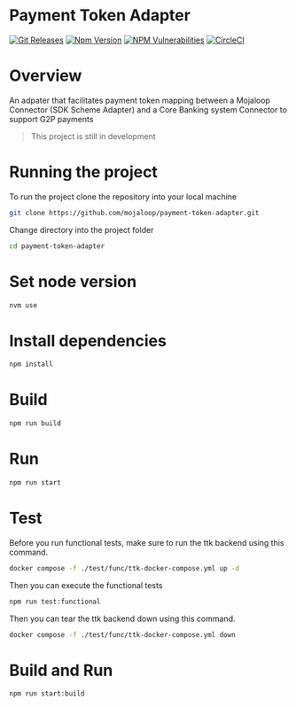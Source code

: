 # Payment Token Adapter

[![Git Releases](https://img.shields.io/github/release/mojaloop/payment-token-adapter.svg?style=flat)](https://github.com/mojaloop/payment-token-adapter/releases)
[![Npm Version](https://img.shields.io/npm/v/@mojaloop/payment-token-adapter.svg?style=flat)](https://www.npmjs.com/package/@mojaloop/payment-token-adapter)
[![NPM Vulnerabilities](https://img.shields.io/snyk/vulnerabilities/npm/@mojaloop/payment-token-adapter.svg?style=flat)](https://www.npmjs.com/package/@mojaloop/payment-token-adapter)
[![CircleCI](https://circleci.com/gh/mojaloop/payment-token-adapter.svg?style=svg)](https://circleci.com/gh/mojaloop/payment-token-adapter)

# Overview
An adpater that facilitates payment token mapping between a Mojaloop Connector (SDK Scheme Adapter) and a  Core Banking system Connector to support G2P payments

> This project is still in development

# Running the project

To run the project clone the repository into your local machine 

```bash
git clone https://github.com/mojaloop/payment-token-adapter.git
```


Change directory into the project folder

```bash
cd payment-token-adapter
```

# Set node version

```bash
nvm use
```

# Install dependencies

```bash
npm install
```

# Build 
```bash
npm run build
```

# Run 
```bash
npm run start
```

# Test
Before you run functional tests, make sure to run the ttk backend using this command.

```bash
docker compose -f ./test/func/ttk-docker-compose.yml up -d
```

Then you can execute the functional tests

```bash
npm run test:functional
```

Then you can tear the ttk backend down using this command.

```bash
docker compose -f ./test/func/ttk-docker-compose.yml down 
```
# Build and Run
```bash
npm run start:build
```